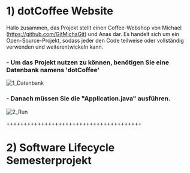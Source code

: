 # 1) dotCoffee Website
Hallo zusammen, das Projekt stellt einen Coffee-Webshop von Michael (https://github.com/GitMichaGit) und Anas dar. Es handelt sich um ein Open-Source-Projekt, sodass jeder den Code teilweise oder vollständig verwenden und weiterentwickeln kann.

### - Um das Projekt nutzen zu können, benötigen Sie eine Datenbank namens 'dotCoffee'
![1_Datenbank](https://github.com/anasm20/Software_Lifecycle_Semesterprojekt/assets/112882511/39200c45-a557-4b99-a588-45be5a5f19df)

### - Danach müssen Sie die "Application.java" ausführen.
![2_Run](https://github.com/anasm20/Software_Lifecycle_Semesterprojekt/assets/112882511/1c33fd28-51b2-4d36-b632-b5f5d39b6e55)

+++++++++++++++++++++++++++++++++++++++

# 2) Software Lifecycle Semesterprojekt

